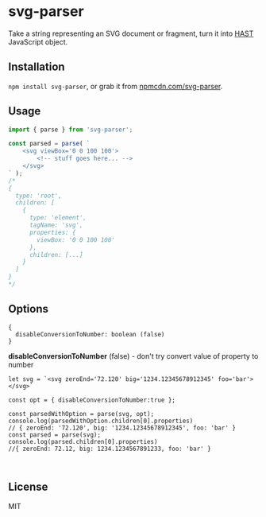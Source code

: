 # svg-parser

Take a string representing an SVG document or fragment, turn it into [HAST](https://github.com/syntax-tree/hast) JavaScript object.


## Installation

`npm install svg-parser`, or grab it from [npmcdn.com/svg-parser](https://npmcdn.com/svg-parser).


## Usage

```js
import { parse } from 'svg-parser';

const parsed = parse( `
	<svg viewBox='0 0 100 100'>
		<!-- stuff goes here... -->
	</svg>
` );
/*
{
  type: 'root',
  children: [
    {
      type: 'element',
      tagName: 'svg',
      properties: {
        viewBox: '0 0 100 100'
      },
      children: [...]
    }
  ]
}
*/
```
## Options 
```
{
  disableConversionToNumber: boolean (false)
}
```

**disableConversionToNumber** (false) - don't try convert value of property to number 
```
let svg = `<svg zeroEnd='72.120' big='1234.12345678912345' foo='bar'> </svg>`

const opt = { disableConversionToNumber:true };

const parsedWithOption = parse(svg, opt);
console.log(parsedWithOption.children[0].properties)
// { zeroEnd: '72.120', big: '1234.12345678912345', foo: 'bar' }
const parsed = parse(svg);
console.log(parsed.children[0].properties)
//{ zeroEnd: 72.12, big: 1234.1234567891233, foo: 'bar' }



```


## License

MIT
